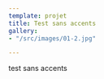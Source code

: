 ```yaml
---
template: projet
title: Test sans accents
gallery:
- "/src/images/01-2.jpg"

---
```

test sans accents